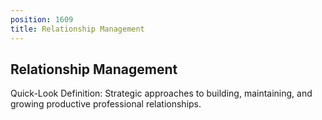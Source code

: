 ```yaml
---
position: 1609
title: Relationship Management
---
```


## Relationship Management

Quick-Look Definition: Strategic approaches to building, maintaining, and growing productive professional relationships.